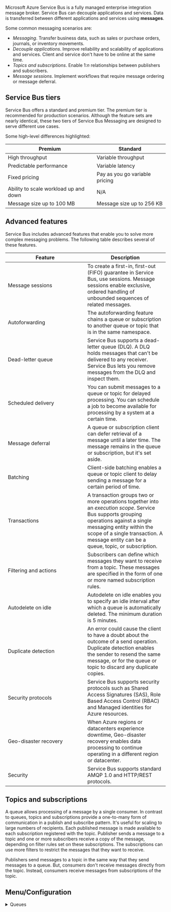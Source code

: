 Microsoft Azure Service Bus is a fully managed enterprise integration message broker. Service Bus can decouple applications and services. Data is transferred between different applications and services using **messages**.

Some common messaging scenarios are:

-   _Messaging_. Transfer business data, such as sales or purchase orders, journals, or inventory movements.
-   _Decouple applications_. Improve reliability and scalability of applications and services. Client and service don't have to be online at the same time.
-   _Topics and subscriptions_. Enable 1:_n_ relationships between publishers and subscribers.
-   _Message sessions_. Implement workflows that require message ordering or message deferral.

## Service Bus tiers

Service Bus offers a standard and premium tier. The premium tier is recommended for production scenarios. Although the feature sets are nearly identical, these two tiers of Service Bus Messaging are designed to serve different use cases.

Some high-level differences highlighted:

| Premium                               | Standard                       |
| ------------------------------------- | ------------------------------ |
| High throughput                       | Variable throughput            |
| Predictable performance               | Variable latency               |
| Fixed pricing                         | Pay as you go variable pricing |
| Ability to scale workload up and down | N/A                            |
| Message size up to 100 MB             | Message size up to 256 KB      |

## Advanced features <a href="#advanced-features" id="advanced-features"></a>

Service Bus includes advanced features that enable you to solve more complex messaging problems. The following table describes several of these features.

<table><thead><tr><th width="234">Feature</th><th>Description</th></tr></thead><tbody><tr><td>Message sessions</td><td>To create a first-in, first-out (FIFO) guarantee in Service Bus, use sessions. Message sessions enable exclusive, ordered handling of unbounded sequences of related messages.</td></tr><tr><td>Autoforwarding</td><td>The autoforwarding feature chains a queue or subscription to another queue or topic that is in the same namespace.</td></tr><tr><td>Dead-letter queue</td><td>Service Bus supports a dead-letter queue (DLQ). A DLQ holds messages that can't be delivered to any receiver. Service Bus lets you remove messages from the DLQ and inspect them.</td></tr><tr><td>Scheduled delivery</td><td>You can submit messages to a queue or topic for delayed processing. You can schedule a job to become available for processing by a system at a certain time.</td></tr><tr><td>Message deferral</td><td>A queue or subscription client can defer retrieval of a message until a later time. The message remains in the queue or subscription, but it's set aside.</td></tr><tr><td>Batching</td><td>Client-side batching enables a queue or topic client to delay sending a message for a certain period of time.</td></tr><tr><td>Transactions</td><td>A transaction groups two or more operations together into an <em>execution scope</em>. Service Bus supports grouping operations against a single messaging entity within the scope of a single transaction. A message entity can be a queue, topic, or subscription.</td></tr><tr><td>Filtering and actions</td><td>Subscribers can define which messages they want to receive from a topic. These messages are specified in the form of one or more named subscription rules.</td></tr><tr><td>Autodelete on idle</td><td>Autodelete on idle enables you to specify an idle interval after which a queue is automatically deleted. The minimum duration is 5 minutes.</td></tr><tr><td>Duplicate detection</td><td>An error could cause the client to have a doubt about the outcome of a send operation. Duplicate detection enables the sender to resend the same message, or for the queue or topic to discard any duplicate copies.</td></tr><tr><td>Security protocols</td><td>Service Bus supports security protocols such as Shared Access Signatures (SAS), Role Based Access Control (RBAC) and Managed identities for Azure resources.</td></tr><tr><td>Geo-disaster recovery</td><td>When Azure regions or datacenters experience downtime, Geo-disaster recovery enables data processing to continue operating in a different region or datacenter.</td></tr><tr><td>Security</td><td>Service Bus supports standard AMQP 1.0 and HTTP/REST protocols.</td></tr></tbody></table>

## Topics and subscriptions <a href="#topics-and-subscriptions" id="topics-and-subscriptions"></a>

A queue allows processing of a message by a single consumer. In contrast to queues, topics and subscriptions provide a one-to-many form of communication in a publish and subscribe pattern. It's useful for scaling to large numbers of recipients. Each published message is made available to each subscription registered with the topic. Publisher sends a message to a topic and one or more subscribers receive a copy of the message, depending on filter rules set on these subscriptions. The subscriptions can use more filters to restrict the messages that they want to receive.

Publishers send messages to a topic in the same way that they send messages to a queue. But, consumers don't receive messages directly from the topic. Instead, consumers receive messages from subscriptions of the topic.

## Menu/Configuration

<details>

<summary>Queues</summary>

Create multiple Queues inside a Service Bus.

1. **`Max delivery count`**
    - Error count. If someone reads from the queue they need to delete the message from the queue. If this doesn't happen, because of a failure in the code or whatever, the message gets delivered to the next person after a timeout. The **`Max delivery count`** decides how often it should be delivered to a next person
2. **`Message time to live`**
    - How long a message should live
3. **`Lock duration`**
    - Lock duration means how long a message should be logged to read/process it.

</details>
